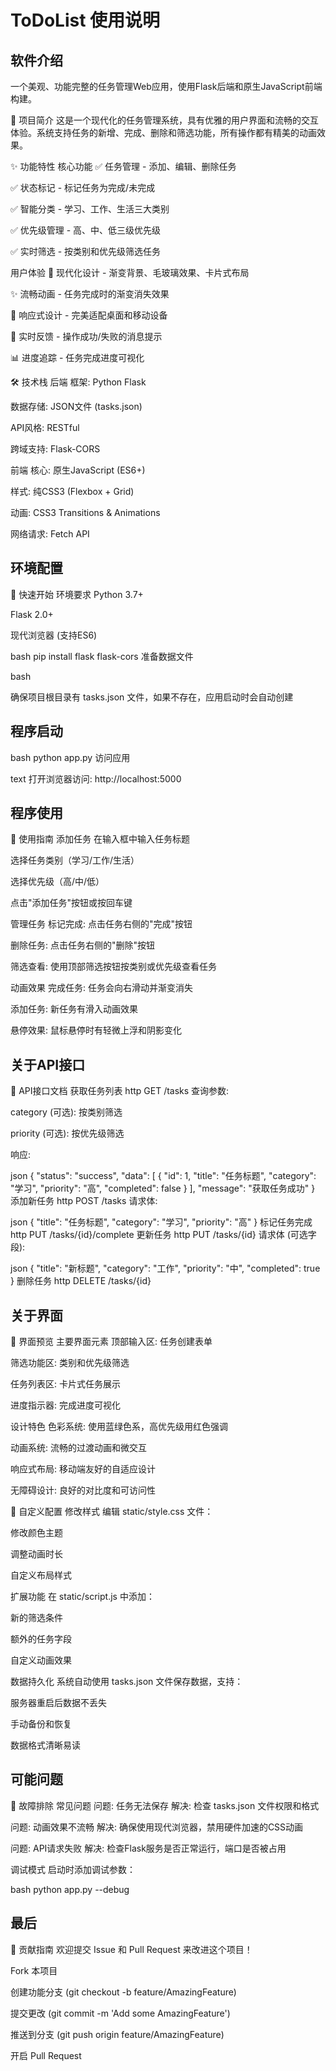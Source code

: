 # ToDoList 使用说明

## 软件介绍
一个美观、功能完整的任务管理Web应用，使用Flask后端和原生JavaScript前端构建。

🌟 项目简介
这是一个现代化的任务管理系统，具有优雅的用户界面和流畅的交互体验。系统支持任务的新增、完成、删除和筛选功能，所有操作都有精美的动画效果。

✨ 功能特性
核心功能
✅ 任务管理 - 添加、编辑、删除任务

✅ 状态标记 - 标记任务为完成/未完成

✅ 智能分类 - 学习、工作、生活三大类别

✅ 优先级管理 - 高、中、低三级优先级

✅ 实时筛选 - 按类别和优先级筛选任务

用户体验
🎨 现代化设计 - 渐变背景、毛玻璃效果、卡片式布局

✨ 流畅动画 - 任务完成时的渐变消失效果

📱 响应式设计 - 完美适配桌面和移动设备

🔄 实时反馈 - 操作成功/失败的消息提示

📊 进度追踪 - 任务完成进度可视化

🛠 技术栈
后端
框架: Python Flask

数据存储: JSON文件 (tasks.json)

API风格: RESTful

跨域支持: Flask-CORS

前端
核心: 原生JavaScript (ES6+)

样式: 纯CSS3 (Flexbox + Grid)

动画: CSS3 Transitions & Animations

网络请求: Fetch API

## 环境配置
🚀 快速开始
环境要求
Python 3.7+

Flask 2.0+

现代浏览器 (支持ES6)

bash
pip install flask flask-cors
准备数据文件

bash

确保项目根目录有 tasks.json 文件，如果不存在，应用启动时会自动创建

## 程序启动

bash
python app.py
访问应用

text
打开浏览器访问: http://localhost:5000

## 程序使用

📖 使用指南
添加任务
在输入框中输入任务标题

选择任务类别（学习/工作/生活）

选择优先级（高/中/低）

点击"添加任务"按钮或按回车键

管理任务
标记完成: 点击任务右侧的"完成"按钮

删除任务: 点击任务右侧的"删除"按钮

筛选查看: 使用顶部筛选按钮按类别或优先级查看任务

动画效果
完成任务: 任务会向右滑动并渐变消失

添加任务: 新任务有滑入动画效果

悬停效果: 鼠标悬停时有轻微上浮和阴影变化

## 关于API接口

🔌 API接口文档
获取任务列表
http
GET /tasks
查询参数:

category (可选): 按类别筛选

priority (可选): 按优先级筛选

响应:

json
{
  "status": "success",
  "data": [
    {
      "id": 1,
      "title": "任务标题",
      "category": "学习",
      "priority": "高",
      "completed": false
    }
  ],
  "message": "获取任务成功"
}
添加新任务
http
POST /tasks
请求体:

json
{
  "title": "任务标题",
  "category": "学习",
  "priority": "高"
}
标记任务完成
http
PUT /tasks/{id}/complete
更新任务
http
PUT /tasks/{id}
请求体 (可选字段):

json
{
  "title": "新标题",
  "category": "工作",
  "priority": "中",
  "completed": true
}
删除任务
http
DELETE /tasks/{id}

## 关于界面

🎨 界面预览
主要界面元素
顶部输入区: 任务创建表单

筛选功能区: 类别和优先级筛选

任务列表区: 卡片式任务展示

进度指示器: 完成进度可视化

设计特色
色彩系统: 使用蓝绿色系，高优先级用红色强调

动画系统: 流畅的过渡动画和微交互

响应式布局: 移动端友好的自适应设计

无障碍设计: 良好的对比度和可访问性

🔧 自定义配置
修改样式
编辑 static/style.css 文件：

修改颜色主题

调整动画时长

自定义布局样式

扩展功能
在 static/script.js 中添加：

新的筛选条件

额外的任务字段

自定义动画效果

数据持久化
系统自动使用 tasks.json 文件保存数据，支持：

服务器重启后数据不丢失

手动备份和恢复

数据格式清晰易读

## 可能问题

🐛 故障排除
常见问题
问题: 任务无法保存
解决: 检查 tasks.json 文件权限和格式

问题: 动画效果不流畅
解决: 确保使用现代浏览器，禁用硬件加速的CSS动画

问题: API请求失败
解决: 检查Flask服务是否正常运行，端口是否被占用

调试模式
启动时添加调试参数：

bash
python app.py --debug

## 最后

🤝 贡献指南
欢迎提交 Issue 和 Pull Request 来改进这个项目！

Fork 本项目

创建功能分支 (git checkout -b feature/AmazingFeature)

提交更改 (git commit -m 'Add some AmazingFeature')

推送到分支 (git push origin feature/AmazingFeature)

开启 Pull Request


